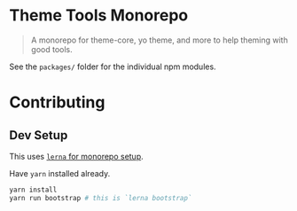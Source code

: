 # Theme Tools Monorepo

> A monorepo for theme-core, yo theme, and more to help theming with good tools.

See the `packages/` folder for the individual npm modules.

# Contributing

## Dev Setup

This uses [`lerna` for monorepo setup](https://github.com/lerna/lerna).

Have `yarn` installed already.

```bash
yarn install
yarn run bootstrap # this is `lerna bootstrap`
```
